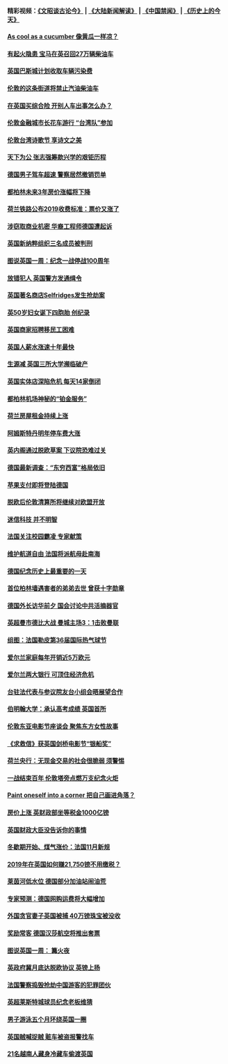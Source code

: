 #### 精彩视频：[《文昭谈古论今》](https://github.com/gfw-breaker/wenzhao/blob/master/README.md?t=11190031) | [《大陆新闻解读》](https://github.com/gfw-breaker/ntdtv-comedy/blob/master/README.md?t=11190031) | [《中国禁闻》](https://github.com/gfw-breaker/ntdtv-news/blob/master/README.md?t=11190031) | [《历史上的今天》](https://github.com/gfw-breaker/today-in-history/blob/master/README.md?t=11190031) 

#### [As cool as a cucumber 像黄瓜一样凉？](../pages/nsc974/n10859489.md?t=11190031) 

#### [有起火隐患 宝马在英召回27万辆柴油车](../pages/nsc974/n10859484.md?t=11190031) 

#### [英国巴斯城计划收取车辆污染费](../pages/nsc974/n10859479.md?t=11190031) 

#### [伦敦的这条街道将禁止汽油柴油车](../pages/nsc974/n10859470.md?t=11190031) 

#### [在英国买综合险 开别人车出事怎么办？](../pages/nsc974/n10859464.md?t=11190031) 

#### [伦敦金融城市长花车游行 “台湾队”参加](../pages/nsc974/n10858774.md?t=11190031) 

#### [伦敦台湾诗歌节 享诗文之美](../pages/nsc974/n10858757.md?t=11190031) 

#### [天下为公 张志强筹款兴学的艰钜历程](../pages/nsc974/n10858732.md?t=11190031) 

#### [德国男子驾车超速 警察居然撤销罚单](../pages/nsc974/n10856259.md?t=11190031) 

#### [都柏林未来3年房价涨幅将下降](../pages/nsc974/n10856230.md?t=11190031) 

#### [荷兰铁路公布2019收费标准：票价又涨了](../pages/nsc974/n10856218.md?t=11190031) 

#### [涉窃取商业机密 华裔工程师德国遭起诉](../pages/nsc974/n10854819.md?t=11190031) 

#### [英国新纳粹组织三名成员被判刑](../pages/nsc974/n10854209.md?t=11190031) 

#### [图说英国一周：纪念一战停战100周年](../pages/nsc974/n10854258.md?t=11190031) 

#### [放错犯人 英国警方发通缉令](../pages/nsc974/n10854253.md?t=11190031) 

#### [英国著名商店Selfridges发生抢劫案](../pages/nsc974/n10854242.md?t=11190031) 

#### [英50岁妇女诞下四胞胎 创纪录](../pages/nsc974/n10854237.md?t=11190031) 

#### [英国商家招聘移民工困难](../pages/nsc974/n10854233.md?t=11190031) 

#### [英国人薪水涨速十年最快](../pages/nsc974/n10854228.md?t=11190031) 

#### [生源减 英国三所大学濒临破产](../pages/nsc974/n10854219.md?t=11190031) 

#### [英国实体店深陷危机 每天14家倒闭](../pages/nsc974/n10854195.md?t=11190031) 

#### [都柏林机场神秘的“铂金服务”](../pages/nsc974/n10853840.md?t=11190031) 

#### [荷兰房屋租金持续上涨](../pages/nsc974/n10853784.md?t=11190031) 

#### [阿姆斯特丹明年停车费大涨](../pages/nsc974/n10853736.md?t=11190031) 

#### [英内阁通过脱欧草案 下议院恐难过关](../pages/nsc974/n10852462.md?t=11190031) 

#### [德国最新调查：“东穷西富”格局依旧](../pages/nsc974/n10852268.md?t=11190031) 

#### [苹果支付即将登陆德国](../pages/nsc974/n10852246.md?t=11190031) 

#### [脱欧后伦敦清算所将继续对欧盟开放](../pages/nsc974/n10852082.md?t=11190031) 

#### [迷信科技 并不明智](../pages/nsc974/n10851197.md?t=11190031) 

#### [法国关注校园霸凌 专家献策](../pages/nsc974/n10851199.md?t=11190031) 

#### [维护航道自由 法国将派航母赴南海](../pages/nsc974/n10851001.md?t=11190031) 

#### [德国纪念历史上最重要的一天](../pages/nsc974/n10849304.md?t=11190031) 

#### [首位柏林墙遇害者的弟弟去世 曾获十字勋章](../pages/nsc974/n10849268.md?t=11190031) 

#### [德国外长访华前夕 国会讨论中共活摘器官](../pages/nsc974/n10848903.md?t=11190031) 

#### [英超曼市德比大战 曼城主场3：1击败曼联](../pages/nsc974/n10848899.md?t=11190031) 

#### [组图：法国勒皮第36届国际热气球节](../pages/nsc974/n10845459.md?t=11190031) 

#### [爱尔兰家庭每年开销近5万欧元](../pages/nsc974/n10844726.md?t=11190031) 

#### [爱尔兰两大银行 可顶住经济危机](../pages/nsc974/n10844706.md?t=11190031) 

#### [台驻法代表与参议院友台小组会晤展望合作](../pages/nsc974/n10843796.md?t=11190031) 

#### [伯明翰大学：承认高考成绩 英国首所](../pages/nsc974/n10843334.md?t=11190031) 

#### [伦敦东亚电影节座谈会 聚焦东方女性故事](../pages/nsc974/n10843306.md?t=11190031) 

#### [《求救信》获英国剑桥电影节“银船奖”](../pages/nsc974/n10842268.md?t=11190031) 

#### [荷兰央行：无现金交易的社会很脆弱 须警惕](../pages/nsc974/n10841150.md?t=11190031) 

#### [一战结束百年 伦敦塔旁点燃万支纪念火炬](../pages/nsc974/n10841092.md?t=11190031) 

#### [Paint oneself into a corner 把自己画进角落？](../pages/nsc974/n10841190.md?t=11190031) 

#### [房价上涨 英财政部坐等税金1000亿镑](../pages/nsc974/n10841187.md?t=11190031) 

#### [英国财政大臣没告诉你的事情](../pages/nsc974/n10841141.md?t=11190031) 

#### [冬歇期开始、煤气涨价：法国11月新规](../pages/nsc974/n10841075.md?t=11190031) 

#### [2019年在英国如何赚21,750镑不用缴税？](../pages/nsc974/n10841101.md?t=11190031) 

#### [莱茵河低水位 德国部分加油站闹油荒](../pages/nsc974/n10841002.md?t=11190031) 

#### [专家预测：德国网购运费将大幅增加](../pages/nsc974/n10840951.md?t=11190031) 

#### [外国贪官妻子英国被捕 40万镑珠宝被没收](../pages/nsc974/n10838830.md?t=11190031) 

#### [奖励常客 德国汉莎航空将推出套票](../pages/nsc974/n10838351.md?t=11190031) 

#### [图说英国一周： 篝火夜](../pages/nsc974/n10838913.md?t=11190031) 

#### [英政府冀月底达脱欧协议 英镑上扬](../pages/nsc974/n10838808.md?t=11190031) 

#### [法国警察捣毁抢劫中国游客的犯罪团伙](../pages/nsc974/n10838404.md?t=11190031) 

#### [英超莱斯特城球员纪念老板维猜](../pages/nsc974/n10838894.md?t=11190031) 

#### [男子游泳五个月环绕英国一圈](../pages/nsc974/n10838885.md?t=11190031) 

#### [英国贼喊捉贼 赃车被盗报警找车](../pages/nsc974/n10838877.md?t=11190031) 

#### [21名越南人藏身冷藏车偷渡英国](../pages/nsc974/n10838871.md?t=11190031) 

